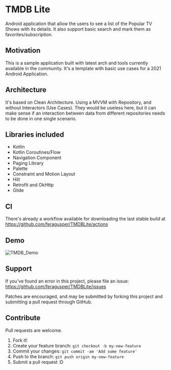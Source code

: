 # TMDB Lite

Android application that allow the users to see a list of the Popular TV Shows with its details. It also support basic search and mark them as favorites/subscription.

Motivation
----------
This is a sample application built with latest arch and tools currently available in the community. It's a template with basic use cases for a 2021 Android Application.

Architecture
------------
It's based on Clean Architecture. Using a MVVM with Repository, and without Interactors (Use Cases). They would be useless here, but it can make sense if an interaction between data from different repositories needs to be done in one single scenario.

Libraries included
-----------------

- Kotlin
- Kotlin Coroutines/Flow
- Navigation Component
- Paging Library
- Palette
- Constraint and Motion Layout
- Hilt
- Retrofit and OkHttp
- Glide

CI
--
There's already a workflow available for downloading the last stable build at https://github.com/feragusper/TMDBLite/actions

Demo
----
![TMDB_Demo](misc/tmdb_demo.gif)

Support
-------
If you've found an error in this project, please file an issue: https://github.com/feragusper/TMDBLite/issues

Patches are encouraged, and may be submitted by forking this project and submitting a pull request through GitHub.

Contribute
----------
Pull requests are welcome.

1. Fork it!
2. Create your feature branch: `git checkout -b my-new-feature`
3. Commit your changes: `git commit -am 'Add some feature'`
4. Push to the branch: `git push origin my-new-feature`
5. Submit a pull request :D
